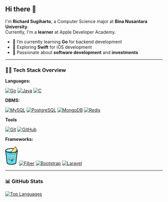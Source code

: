 ## Hi there 👋

I'm **Richard Sugiharto**, a Computer Science major at **Bina Nusantara University**.  
Currently, I'm a **learner** at Apple Developer Academy.

- 🔭 I’m currently learning **Go** for backend development  
- 👀 Exploring **Swift** for iOS development  
- 🌱 Passionate about **software development** and **investments**

---

### 🧑‍💻 Tech Stack Overview

**Languages:**  
<p align="left">
  <a href="https://go.dev/" target="_blank"><img src="https://go.dev/images/go-logo-white.svg" alt="Go" width="40" height="40"/></a>
  <a href="https://www.java.com/en/" target="_blank"><img src="https://cdn-icons-png.flaticon.com/512/226/226777.png" alt="Java" width="40" height="40"/></a>
  <a href="https://www.learn-c.org/" target="_blank"><img src="https://www.learn-c.org/static/img/favicons/learn-c.org.ico" alt="C" width="40" height="40"/></a>
</p>

**DBMS:**  
<p align="left">
  <a href="https://www.mysql.com/" target="_blank"><img src="https://upload.wikimedia.org/wikipedia/id/a/a9/MySQL.png" alt="MySQL" width="45" height="40"/></a>
  <a href="https://www.postgresql.org/" target="_blank"><img src="https://www.postgresql.org/media/img/about/press/elephant.png" alt="PostgreSQL" width="40" height="40"/></a>
  <a href="http://mongodb.com/" target="_blank"><img src="https://webimages.mongodb.com/_com_assets/cms/kuyj3d95v5vbmm2f4-horizontal_white.svg?auto=format%252Ccompress" alt="MongoDB" width="40" height="40"/></a>
    <a href="https://redis.io/" target="_blank"><img src="https://redis.io/wp-content/uploads/2024/04/Logotype.svg?auto=webp&quality=85,75&width=120" alt="Redis" width="40" height="40"/></a>
</p>

**Tools**  
<p align="left">
  <a href="https://git-scm.com/" target="_blank"><img src="https://git-scm.com/images/logo@2x.png" alt="Git" width="50" height="40"/></a>
  <a href="https://github.com/" target="_blank"><img src="https://play-lh.googleusercontent.com/PCpXdqvUWfCW1mXhH1Y_98yBpgsWxuTSTofy3NGMo9yBTATDyzVkqU580bfSln50bFU=w240-h480-rw" alt="GitHub" width="40" height="40"/></a>
</p>

**Frameworks:**  
<p align="left">
  <a href="https://pkg.go.dev/github.com/gin-gonic/gin" target="_blank"><img src="https://raw.githubusercontent.com/gin-gonic/logo/master/color.png" alt="Gin" width="40" height="60"/></a>
  <a href="https://pkg.go.dev/github.com/gin-gonic/gin](https://gofiber.io" target="_blank"><img src="https://gofiber.io/assets/images/logo.svg" alt="Fiber" width="40" height="60"/></a>
  <a href="https://getbootstrap.com/" target="_blank"><img src="https://getbootstrap.com/docs/5.3/assets/brand/bootstrap-logo-shadow.png" alt="Bootstrap" width="40" height="60"/></a>
  <a href="https://laravel.com/" target="_blank"><img src="https://laravel.com/img/logomark.min.svg" alt="Laravel" width="40" height="60"/></a>
</p>

---

### 📊 GitHub Stats

<a href="https://github.com/richsvk" align="left">
  <img src="https://github-readme-stats.vercel.app/api/top-langs/?username=richsvk&langs_count=10&title_color=22c55e&text_color=ffffff&icon_color=0891b2&bg_color=1c1917&hide_border=true&locale=en&custom_title=Top%20Languages" alt="Top Languages"/>
</a>
